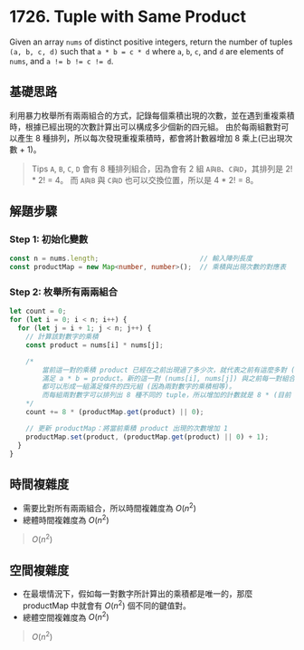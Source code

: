 # 1726. Tuple with Same Product

Given an array `nums` of distinct positive integers, 
return the number of tuples `(a, b, c, d)` such that `a * b = c * d` where 
`a`, `b`, `c`, and `d` are elements of `nums`, and `a != b != c != d`.

## 基礎思路
利用暴力枚舉所有兩兩組合的方式，記錄每個乘積出現的次數，並在遇到重複乘積時，根據已經出現的次數計算出可以構成多少個新的四元組。
由於每兩組數對可以產生 8 種排列，所以每次發現重複乘積時，都會將計數器增加 8 乘上(已出現次數 + 1)。

> Tips
> `A`, `B`, `C`, `D` 會有 8 種排列組合，因為會有 2 組 `A與B`、`C與D`，其排列是 2! * 2! = 4。
> 而 `A與B` 與 `C與D` 也可以交換位置，所以是 4 * 2! = 8。

## 解題步驟

### Step 1: 初始化變數

```typescript
const n = nums.length;                         // 輸入陣列長度
const productMap = new Map<number, number>();  // 乘積與出現次數的對應表
```

### Step 2: 枚舉所有兩兩組合

```typescript
let count = 0;
for (let i = 0; i < n; i++) {
  for (let j = i + 1; j < n; j++) {      
    // 計算該對數字的乘積
    const product = nums[i] * nums[j];

    /*  
        當前這一對的乘積 product 已經在之前出現過了多少次，就代表之前有這麼多對 (a, b)
        滿足 a * b = product。新的這一對 (nums[i], nums[j]) 與之前每一對組合起來，
        都可以形成一組滿足條件的四元組 (因為兩對數字的乘積相等)。
        而每組兩對數字可以排列出 8 種不同的 tuple，所以增加的計數就是 8 * (目前 product 在 map 中已經出現的次數)
    */
    count += 8 * (productMap.get(product) || 0);

    // 更新 productMap：將當前乘積 product 出現的次數增加 1
    productMap.set(product, (productMap.get(product) || 0) + 1);
  }
}
```

## 時間複雜度
- 需要比對所有兩兩組合，所以時間複雜度為 $O(n^2)$
- 總體時間複雜度為 $O(n^2)$

> $O(n^2)$

## 空間複雜度
- 在最壞情況下，假如每一對數字所計算出的乘積都是唯一的，那麼 productMap 中就會有 $O(n^2)$ 個不同的鍵值對。
- 總體空間複雜度為 $O(n^2)$

> $O(n^2)$
